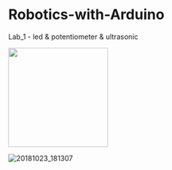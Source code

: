 # Robotics-with-Arduino
<p>Lab_1 - led & potentiometer & ultrasonic</p>
<img src="20181023_181307.jpg" width=200" height="auto">

![20181023_181307](https://user-images.githubusercontent.com/32790344/48220285-97bb4700-e397-11e8-89fa-e5c6feeb398d.jpg)
